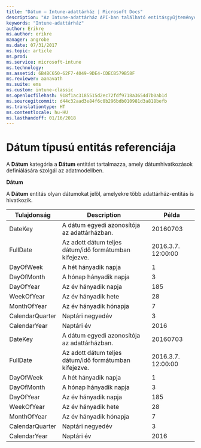 ```yaml
---
title: "Dátum – Intune-adattárház | Microsoft Docs"
description: "Az Intune-adattárház API-ban található entitásgyűjtemények dátumkategóriájára vonatkozó referencia-témakör."
keywords: "Intune-adattárház"
author: Erikre
ms.author: erikre
manager: angrobe
ms.date: 07/31/2017
ms.topic: article
ms.prod: 
ms.service: microsoft-intune
ms.technology: 
ms.assetid: 6B4BC650-62F7-4049-9DE4-CDECB579B58F
ms.reviewer: aanavath
ms.suite: ems
ms.custom: intune-classic
ms.openlocfilehash: 918f1ac3185515d2ec72fdf9718a3654d7b0ab1d
ms.sourcegitcommit: d44c32aad3e84f6c0b296bdb010981d3a818befb
ms.translationtype: HT
ms.contentlocale: hu-HU
ms.lasthandoff: 01/16/2018
---
```

# <a name="reference-for-date-entity"></a>Dátum típusú entitás referenciája

A **Dátum** kategória a **Dátum** entitást tartalmazza, amely dátumhivatkozások definiálására szolgál az adatmodellben.

**Dátum**

A **Dátum** entitás olyan dátumokat jelöl, amelyekre több adattárház-entitás is hivatkozik.

| Tulajdonság  | Description | Példa |
|---------|------------|--------|
| DateKey | A dátum egyedi azonosítója az adattárházban. | 20160703 |
| FullDate | Az adott dátum teljes dátum/idő formátumban kifejezve. | 2016.3.7. 12:00:00 |
| DayOfWeek | A hét hányadik napja | 1 |
| DayOfMonth | A hónap hányadik napja | 3 |
| DayOfYear | Az év hányadik napja | 185 |
| WeekOfYear | Az év hányadik hete | 28 |
| MonthOfYear | Az év hányadik hónapja | 7 |
| CalendarQuarter | Naptári negyedév | 3 |
| CalendarYear | Naptári év | 2016 |
| DateKey | A dátum egyedi azonosítója az adattárházban. | 20160703 |
| FullDate | Az adott dátum teljes dátum/idő formátumban kifejezve. | 2016.3.7. 12:00:00 |
| DayOfWeek | A hét hányadik napja | 1 |
| DayOfMonth | A hónap hányadik napja | 3 |
| DayOfYear | Az év hányadik napja | 185 |
| WeekOfYear | Az év hányadik hete | 28 |
| MonthOfYear | Az év hányadik hónapja | 7 |
| CalendarQuarter | Naptári negyedév | 3 |
| CalendarYear | Naptári év | 2016 |
